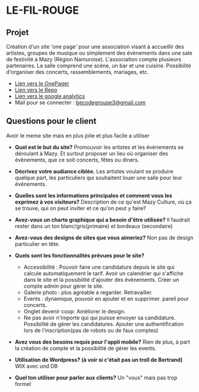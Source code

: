 # LE-FIL-ROUGE

## Projet
Création d'un site 'one page' pour une association visant à accueillir des artistes, groupes de musique ou simplement des évènements dans une sale de festivité à Mazy (Région Namuroise).
L'association compte plusieurs partenaires.
La salle comprend une scène, un bar et une cuisine. Possibilité d'organiser des concerts, rassemblements, mariages, etc.

* [Lien vers le OnePager](https://ezaaii.github.io/OnePager/index.html)
* [Lien vers le Repo](https://github.com/Ezaaii/OnePager)
* [Lien vers le google analytics](https://analytics.google.com/analytics/web/#embed/report-home/a112538168w167729326p167921634/)
* Mail pour se connecter : becodegroupe3@gmail.com

## Questions pour le client
Avoir le meme site mais en plus jolie et plus facile a utiliser
* **Quel est le but du site?**
Promouvoir les artistes et les évènements se déroulant à Mazy. Et surtout proposer un lieu où organiser des évènements, que ce soit concerts, fêtes ou diners.

* **Décrivez votre audiance ciblée.**
Les artistes voulant se produire quelque part, les particuliers qui souhaitent louer une salle pour leur évènements.

* **Quelles sont les informations principales et comment vous les exprimez à vos visiteurs?**
Description de ce qu'est Mazy Culture, où ça se trouve, qui on peut inviter et ce qu'on peut y faire?

* **Avez-vous un charte graphique qui a besoin d'être utilisée?**
Il faudrait rester dans un ton blanc/gris(primaire) et bordeaux (secondaire)

* **Avez-vous des designs de sites que vous aimeriez?** 
Non pas de design particulier en tête.

* **Quels sont les fonctionnalités prévues pour le site?**
    - Accessibilité : Pouvoir faire une candidature depuis le site qui calcule automatiquement le tarif. Avoir un calendrier qui s'affiche dans le site et la possibilité d'ajouter des évènements. Créer un compte admin pour gérer le site.
    - Galerie photo : plus agréable a regarder. Retravailler.
    - Events : dynamique, pouvoir en ajouter et en supprimer. pareil pour concerts.
    - Onglet devenir coop: Améliorer le design.
    - Ne pas avoir n'importe qui qui puisse envoyer sa candidature. Possibilité de gérer les candidatures. Ajouter une authentification lors de l'inscription(pas de robots ou de faux comptes)

* **Avez vous des besoins requis pour l'appli mobile?**
Rien de plus, à part la création de compte et la possibilité de gérer les events.

* **Utilisation de Wordpress? (à voir si c'était pas un troll de Bertrand)**
WIX avec und DB

* **Quel ton utiliser pour parler aux clients?**
Un "vous" mais pas trop formel



